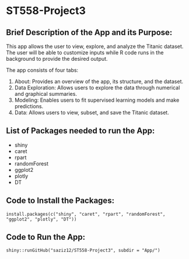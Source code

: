 # ST558-Project3

## Brief Description of the App and its Purpose:  
This app allows the user to view, explore, and analyze the Titanic dataset. 
The user will be able to customize inputs while R code runs in the background to provide the desired output.  

The app consists of four tabs:
1. About: Provides an overview of the app, its structure, and the dataset.  
2. Data Exploration: Allows users to explore the data through numerical and graphical summaries.  
3. Modeling: Enables users to fit supervised learning models and make predictions.  
4. Data: Allows users to view, subset, and save the Titanic dataset.  

## List of Packages needed to run the App:  
* shiny  
* caret  
* rpart  
* randomForest  
* ggplot2  
* plotly  
* DT  

## Code to Install the Packages:
`install.packages(c("shiny", "caret", "rpart", "randomForest", "ggplot2", "plotly", "DT"))`  

## Code to Run the App:
`shiny::runGitHub("saziz12/ST558-Project3", subdir = "App/")`

